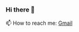 ### Hi there 👋

📫 How to reach me: [Gmail](max@maxross.com)

<!--
**ImMaxRoss/ImMaxRoss** is a ✨ _special_ ✨ repository because its `README.md` (this file) appears on your GitHub profile.

Here are some ideas to get you started:

- 🔭 I’m currently working on ...
- 🌱 I’m currently learning ...
- 👯 I’m looking to collaborate on ...
- 🤔 I’m looking for help with ...
- 💬 Ask me about ...
- 📫 How to reach me: [<img align="left" alt="medium" src="https://img.shields.io/badge/Gmail-D14836?style=for-the-badge&logo=gmail&logoColor=white" />][alto:max@maxross.com]
- 😄 Pronouns: ...
- ⚡ Fun fact: ...
-->
